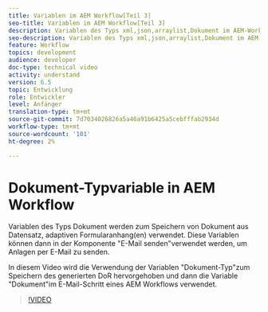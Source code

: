 ```yaml
---
title: Variablen im AEM Workflow[Teil 3]
seo-title: Variablen im AEM Workflow[Teil 3]
description: Variablen des Typs xml,json,arraylist,Dokument im AEM-Workflow verwenden
seo-description: Variablen des Typs xml,json,arraylist,Dokument im AEM-Workflow verwenden
feature: Workflow
topics: development
audience: developer
doc-type: technical video
activity: understand
version: 6.5
topic: Entwicklung
role: Entwickler
level: Anfänger
translation-type: tm+mt
source-git-commit: 7d7034026826a5a46a91b6425a5cebfffab2934d
workflow-type: tm+mt
source-wordcount: '101'
ht-degree: 2%

---
```


# Dokument-Typvariable in AEM Workflow


Variablen des Typs Dokument werden zum Speichern von Dokument aus Datensatz, adaptiven Formularanhang(en) verwendet. Diese Variablen können dann in der Komponente &quot;E-Mail senden&quot;verwendet werden, um Anlagen per E-Mail zu senden.

In diesem Video wird die Verwendung der Variablen &quot;Dokument-Typ&quot;zum Speichern des generierten DoR hervorgehoben und dann die Variable &quot;Dokument&quot;im E-Mail-Schritt eines AEM Workflows verwendet.

>[!VIDEO](https://video.tv.adobe.com/v/26452)
